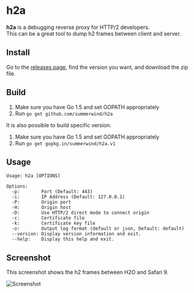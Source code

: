 # h2a

**h2a** is a debugging reverse proxy for HTTP/2 developers.  
This can be a great tool to dump h2 frames between client and server.

## Install

Go to the [releases page](https://github.com/summerwind/h2a/releases), find the version you want, and download the zip file.

## Build

1. Make sure you have Go 1.5 and set GOPATH appropriately
2. Run `go get github.com/summerwind/h2a`

It is also possible to build specific version.

1. Make sure you have Go 1.5 and set GOPATH appropriately
2. Run `go get gopkg.in/summerwind/h2a.v1`

## Usage

```
Usage: h2a [OPTIONS]

Options:
  -p:        Port (Default: 443)
  -i:        IP Address (Default: 127.0.0.1)
  -P:        Origin port
  -H:        Origin host
  -D:        Use HTTP/2 direct mode to connect origin
  -c:        Certificate file
  -k:        Certificate key file
  -o:        Output log format (default or json, Default: default)
  --version: Display version information and exit.
  --help:    Display this help and exit.
```

## Screenshot

This screenshot shows the h2 frames between H2O and Safari 9.

![Screenshot](https://cloud.githubusercontent.com/assets/230145/11783063/669ef676-a2b8-11e5-8c96-45cce86493be.png)
